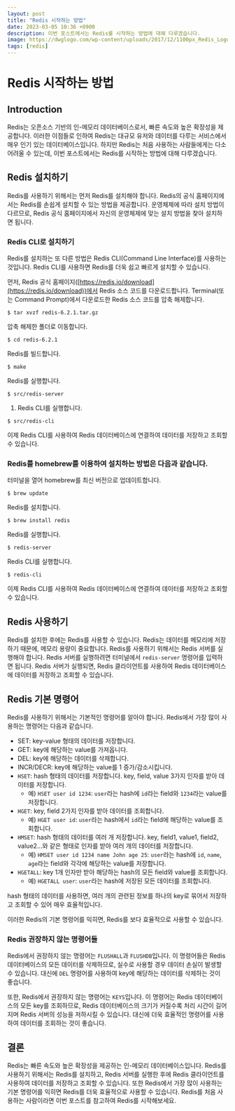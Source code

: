 ```yaml
---
layout: post
title: "Redis 시작하는 방법"
date: 2023-03-05 10:36 +0900
description: 이번 포스트에서는 Redis를 시작하는 방법에 대해 다루겠습니다.
image: https://dwglogo.com/wp-content/uploads/2017/12/1100px_Redis_Logo_01.png
tags: [redis]
---
```

# Redis 시작하는 방법

## Introduction

Redis는 오픈소스 기반의 인-메모리 데이터베이스로서, 빠른 속도와 높은 확장성을 제공합니다. 이러한 이점들로 인하여 Redis는 대규모 유저와 데이터를 다루는 서비스에서 매우 인기 있는 데이터베이스입니다. 하지만 Redis는 처음 사용하는 사람들에게는 다소 어려울 수 있는데, 이번 포스트에서는 Redis를 시작하는 방법에 대해 다루겠습니다.

## Redis 설치하기

Redis를 사용하기 위해서는 먼저 Redis를 설치해야 합니다. Redis의 공식 홈페이지에서는 Redis를 손쉽게 설치할 수 있는 방법을 제공합니다. 운영체제에 따라 설치 방법이 다르므로, Redis 공식 홈페이지에서 자신의 운영체제에 맞는 설치 방법을 찾아 설치하면 됩니다.

### Redis CLI로 설치하기

Redis를 설치하는 또 다른 방법은 Redis CLI(Command Line Interface)를 사용하는 것입니다. Redis CLI를 사용하면 Redis를 더욱 쉽고 빠르게 설치할 수 있습니다.

먼저, Redis 공식 홈페이지([https://redis.io/download](https://redis.io/download))에서 Redis 소스 코드를 다운로드합니다.
Terminal(또는 Command Prompt)에서 다운로드한 Redis 소스 코드를 압축 해제합니다.

```shell
$ tar xvzf redis-6.2.1.tar.gz
```

압축 해제한 폴더로 이동합니다.

```shell
$ cd redis-6.2.1
```

Redis를 빌드합니다.

```shell
$ make
```

Redis를 실행합니다.

```shell
$ src/redis-server
```

1. Redis CLI를 실행합니다.

```shell
$ src/redis-cli
```

이제 Redis CLI를 사용하여 Redis 데이터베이스에 연결하여 데이터를 저장하고 조회할 수 있습니다.

### Redis를 homebrew를 이용하여 설치하는 방법은 다음과 같습니다.

터미널을 열어 homebrew를 최신 버전으로 업데이트합니다.

```shell
$ brew update
```

Redis를 설치합니다.

```shell
$ brew install redis
```

Redis를 실행합니다.

```shell
$ redis-server
```

Redis CLI를 실행합니다.

```shell
$ redis-cli
```

이제 Redis CLI를 사용하여 Redis 데이터베이스에 연결하여 데이터를 저장하고 조회할 수 있습니다.

## Redis 사용하기

Redis를 설치한 후에는 Redis를 사용할 수 있습니다. Redis는 데이터를 메모리에 저장하기 때문에, 메모리 용량이 중요합니다. Redis를 사용하기 위해서는 Redis 서버를 실행해야 합니다. Redis 서버를 실행하려면 터미널에서 `redis-server` 명령어를 입력하면 됩니다. Redis 서버가 실행되면, Redis 클라이언트를 사용하여 Redis 데이터베이스에 데이터를 저장하고 조회할 수 있습니다.

## Redis 기본 명령어

Redis를 사용하기 위해서는 기본적인 명령어를 알아야 합니다. Redis에서 가장 많이 사용하는 명령어는 다음과 같습니다.

- SET: key-value 형태의 데이터를 저장합니다.
- GET: key에 해당하는 value를 가져옵니다.
- DEL: key에 해당하는 데이터를 삭제합니다.
- INCR/DECR: key에 해당하는 value를 1 증가/감소시킵니다.
- `HSET`: hash 형태의 데이터를 저장합니다. key, field, value 3가지 인자를 받아 데이터를 저장합니다.
    - 예) `HSET user id 1234`: `user`라는 hash에 `id`라는 field와 `1234`라는 value를 저장합니다.
- `HGET`: key, field 2가지 인자를 받아 데이터를 조회합니다.
    - 예) `HGET user id`: `user`라는 hash에서 `id`라는 field에 해당하는 value를 조회합니다.
- `HMSET`: hash 형태의 데이터를 여러 개 저장합니다. key, field1, value1, field2, value2...와 같은 형태로 인자를 받아 여러 개의 데이터를 저장합니다.
    - 예) `HMSET user id 1234 name John age 25`: `user`라는 hash에 `id`, `name`, `age`라는 field와 각각에 해당하는 value를 저장합니다.
- `HGETALL`: key 1개 인자만 받아 해당하는 hash의 모든 field와 value를 조회합니다.
    - 예) `HGETALL user`: `user`라는 hash에 저장된 모든 데이터를 조회합니다.

hash 형태의 데이터를 사용하면, 여러 개의 관련된 정보를 하나의 key로 묶어서 저장하고 조회할 수 있어 매우 효율적입니다.

이러한 Redis의 기본 명령어를 익히면, Redis를 보다 효율적으로 사용할 수 있습니다.

### Redis 권장하지 않는 명령어들

Redis에서 권장하지 않는 명령어는 `FLUSHALL`과 `FLUSHDB`입니다. 이 명령어들은 Redis 데이터베이스의 모든 데이터를 삭제하므로, 실수로 사용할 경우 데이터 손실이 발생할 수 있습니다. 대신에 `DEL` 명령어를 사용하여 key에 해당하는 데이터를 삭제하는 것이 좋습니다.

또한, Redis에서 권장하지 않는 명령어는 `KEYS`입니다. 이 명령어는 Redis 데이터베이스의 모든 key를 조회하므로, Redis 데이터베이스의 크기가 커질수록 처리 시간이 길어지며 Redis 서버의 성능을 저하시킬 수 있습니다. 대신에 더욱 효율적인 명령어를 사용하여 데이터를 조회하는 것이 좋습니다.

## 결론

Redis는 빠른 속도와 높은 확장성을 제공하는 인-메모리 데이터베이스입니다. Redis를 사용하기 위해서는 Redis를 설치하고, Redis 서버를 실행한 후에 Redis 클라이언트를 사용하여 데이터를 저장하고 조회할 수 있습니다. 또한 Redis에서 가장 많이 사용하는 기본 명령어를 익히면 Redis를 더욱 효율적으로 사용할 수 있습니다. Redis를 처음 사용하는 사람이라면 이번 포스트를 참고하여 Redis를 시작해보세요.
